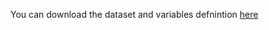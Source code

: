 You can download the dataset and variables defnintion [here](https://zindi.africa/competitions/financial-inclusion-in-africa/data)
